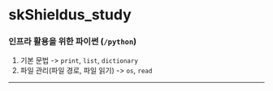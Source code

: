 # skShieldus_study

### 인프라 활용을 위한 파이썬 (`/python`)

1. 기본 문법 -> `print`, `list`, `dictionary`
2. 파일 관리(파일 경로, 파일 읽기) -> `os`, `read`

---
